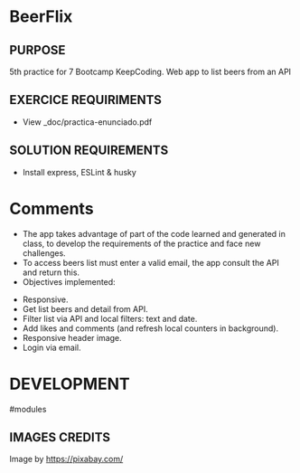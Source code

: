 # BeerFlix


## PURPOSE
5th practice for 7 Bootcamp KeepCoding. Web app to list beers from an API

## EXERCICE REQUIRIMENTS
* View _doc/practica-enunciado.pdf

## SOLUTION REQUIREMENTS
* Install express, ESLint & husky

# Comments
* The app takes advantage of part of the code learned and generated in class, to develop the requirements of the practice and face new challenges.
* To access beers list must enter a valid email, the app consult the API and return this.
* Objectives implemented:
- Responsive.
- Get list beers and detail from API.
- Filter list via API and local filters: text and date.
- Add likes and comments (and refresh local counters in background).
- Responsive header image.
- Login via email.

# DEVELOPMENT
#modules


## IMAGES CREDITS
Image by https://pixabay.com/

